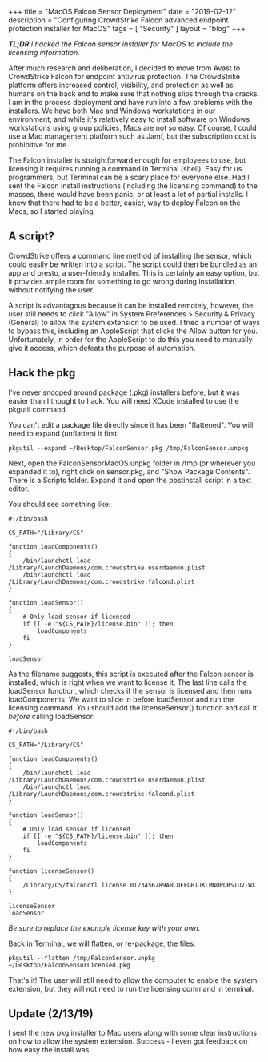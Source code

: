 +++
title = "MacOS Falcon Sensor Deployment"
date = "2019-02-12"
description = "Configuring CrowdStrike Falcon advanced endpoint protection installer for MacOS"
tags = [ "Security" ]
layout = "blog"
+++

***TL;DR*** *I hacked the Falcon sensor installer for MacOS to include the licensing information.*

After much research and deliberation, I decided to move from Avast to CrowdStrike Falcon for endpoint antivirus protection. The CrowdStrike platform offers increased control, visibility, and protection as well as humans on the back end to make sure that nothing slips through the cracks. I am in the process deployment and have run into a few problems with the installers. We have both Mac and Windows workstations in our environment, and while it's relatively easy to install software on Windows workstations using group policies, Macs are not so easy. Of course, I could use a Mac management platform such as Jamf, but the subscription cost is prohibitive for me.

The Falcon installer is straightforward enough for employees to use, but licensing it requires running a command in Terminal (shell). Easy for us programmers, but Terminal can be a scary place for everyone else. Had I sent the Falcon install instructions (including the licensing command) to the masses, there would have been panic, or at least a lot of partial installs. I knew that there had to be a better, easier, way to deploy Falcon on the Macs, so I started playing.

## A script?

CrowdStrike offers a command line method of installing the sensor, which could easily be written into a script. The script could then be bundled as an app and presto, a user-friendly installer. This is certainly an easy option, but it provides ample room for something to go wrong during installation without notifying the user.

A script is advantagous because it can be installed remotely, however, the user still needs to click "Allow" in System Preferences > Security & Privacy (General) to allow the system extension to be used. I tried a number of ways to bypass this, including an AppleScript that clicks the Allow button for you. Unfortunately, in order for the AppleScript to do this you need to manually give it access, which defeats the purpose of automation.

## Hack the pkg

I've never snooped around package (.pkg) installers before, but it was easier than I thought to hack. You will need XCode installed to use the pkgutil command.

You can't edit a package file directly since it has been "flattened". You will need to expand (unflatten) it first: 

```
pkgutil --expand ~/Desktop/FalconSensor.pkg /tmp/FalconSensor.unpkg
```

Next, open the FalconSensorMacOS.unpkg folder in /tmp (or wherever you expanded it to), right click on sensor.pkg, and "Show Package Contents". There is a Scripts folder. Expand it and open the postinstall script in a text editor.

You should see something like:

```
#!/bin/bash

CS_PATH="/Library/CS"

function loadComponents()
{
    /bin/launchctl load /Library/LaunchDaemons/com.crowdstrike.userdaemon.plist
    /bin/launchctl load /Library/LaunchDaemons/com.crowdstrike.falcond.plist
}

function loadSensor()
{
    # Only load sensor if licensed
    if [[ -e "${CS_PATH}/license.bin" ]]; then
        loadComponents
    fi
}

loadSensor
```

As the filename suggests, this script is executed after the Falcon sensor is installed, which is right when we want to license it. The last line calls the loadSensor function, which checks if the sensor is licensed and then runs loadComponents. We want to slide in before loadSensor and run the licensing command. You should add the licenseSensor() function and call it *before* calling loadSensor:

```
#!/bin/bash

CS_PATH="/Library/CS"

function loadComponents()
{
    /bin/launchctl load /Library/LaunchDaemons/com.crowdstrike.userdaemon.plist
    /bin/launchctl load /Library/LaunchDaemons/com.crowdstrike.falcond.plist
}

function loadSensor()
{
    # Only load sensor if licensed
    if [[ -e "${CS_PATH}/license.bin" ]]; then
        loadComponents
    fi
}

function licenseSensor()
{
    /Library/CS/falconctl license 0123456789ABCDEFGHIJKLMNOPQRSTUV-WX
}

licenseSensor
loadSensor

```

*Be sure to replace the example license key with your own.*

Back in Terminal, we will flatten, or re-package, the files:

```
pkgutil --flatten /tmp/FalconSensor.unpkg ~/Desktop/FalconSensorLicensed.pkg
```

That's it! The user will still need to allow the computer to enable the system extension, but they will not need to run the licensing command in terminal.

## Update (2/13/19)

I sent the new pkg installer to Mac users along with some clear instructions on how to allow the system extension. Success - I even got feedback on how easy the install was.